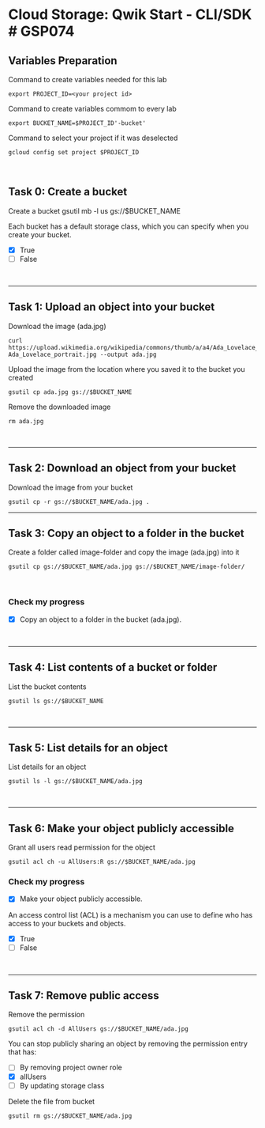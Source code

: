 # **Cloud Storage: Qwik Start - CLI/SDK # GSP074**

## **Variables Preparation**

Command to create variables needed for this lab

    export PROJECT_ID=<your project id>

Command to create variables commom to every lab

    export BUCKET_NAME=$PROJECT_ID'-bucket'

Command to select your project if it was deselected

    gcloud config set project $PROJECT_ID

<br>

## **Task 0: Create a bucket**
Create a bucket
    gsutil mb -l us gs://$BUCKET_NAME

Each bucket has a default storage class, which you can specify when you create your bucket.
- [x] True
- [ ] False

<br>

---

## **Task 1: Upload an object into your bucket**
Download the image (ada.jpg)

    curl https://upload.wikimedia.org/wikipedia/commons/thumb/a/a4/Ada_Lovelace_portrait.jpg/800px-Ada_Lovelace_portrait.jpg --output ada.jpg

Upload the image from the location where you saved it to the bucket you created

    gsutil cp ada.jpg gs://$BUCKET_NAME

Remove the downloaded image

    rm ada.jpg
<br>

---

## **Task 2: Download an object from your bucket**
Download the image from your bucket

    gsutil cp -r gs://$BUCKET_NAME/ada.jpg .

---

## **Task 3: Copy an object to a folder in the bucket**
Create a folder called image-folder and copy the image (ada.jpg) into it

    gsutil cp gs://$BUCKET_NAME/ada.jpg gs://$BUCKET_NAME/image-folder/
<br>

### **Check my progress**

- [x] Copy an object to a folder in the bucket (ada.jpg).

<br>

---

## **Task 4: List contents of a bucket or folder**
List the bucket contents

    gsutil ls gs://$BUCKET_NAME

<br>

---

## **Task 5: List details for an object**
List details for an object

    gsutil ls -l gs://$BUCKET_NAME/ada.jpg
<br>

---

## **Task 6: Make your object publicly accessible**
Grant all users read permission for the object

    gsutil acl ch -u AllUsers:R gs://$BUCKET_NAME/ada.jpg
    
### **Check my progress**

- [x] Make your object publicly accessible.

An access control list (ACL) is a mechanism you can use to define who has access to your buckets and objects.
- [x] True
- [ ] False

<br>

---

## **Task 7: Remove public access**
Remove the permission
    
    gsutil acl ch -d AllUsers gs://$BUCKET_NAME/ada.jpg

You can stop publicly sharing an object by removing the permission entry that has:
- [ ] By removing project owner role
- [x] allUsers
- [ ] By updating storage class

Delete the file from bucket

    gsutil rm gs://$BUCKET_NAME/ada.jpg
